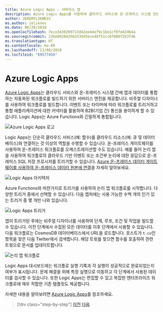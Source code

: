 ```yaml
---
title: Azure Logic Apps - 서버리스 앱
description: Azure Logic Apps를 사용하여 클라우드 서비스와 온-프레미스 시스템 전반에서 앱과 데이터를 통합하는 자동화된 확장성 있는 워크플로를 작성할 수 있습니다.
author: JEREMYLIKNESS
ms.author: jeliknes
ms.date: 06/26/2018
ms.openlocfilehash: 7ece3d30209713d42ee44ef9c1be1cf0fe82464a
ms.sourcegitcommit: 22be09204266253d45ece46f51cc6f080f2b3fd6
ms.translationtype: HT
ms.contentlocale: ko-KR
ms.lasthandoff: 11/08/2019
ms.locfileid: "69577456"
---
```

# <a name="azure-logic-apps"></a>Azure Logic Apps

[Azure Logic Apps](https://docs.microsoft.com/azure/logic-apps)는 클라우드 서비스와 온-프레미스 시스템 간에 앱과 데이터를 통합하는 자동화된 워크플로를 빌드하기 위한 서버리스 엔진을 제공합니다. 비주얼 디자이너를 사용하여 워크플로를 빌드합니다. 이벤트 또는 타이머에 따라 워크플로를 트리거하고 통합 애플리케이션에 대한 커넥터를 활용하여 B2B(기업 간) 통신을 용이하게 할 수 있습니다. Logic Apps는 Azure Functions와 긴밀하게 통합됩니다.

![Azure Logic Apps 로고](./media/logic-apps-logo.png)

Logic Apps는 단순히 클라우드 서비스(예: 함수)를 클라우드 리소스(예: 큐 및 데이터베이스)와 연결하는 것 이상의 역할을 수행할 수 있습니다. 온-프레미스 게이트웨이를 사용하여 온-프레미스 워크플로를 오케스트레이션할 수도 있습니다. 예를 들어 논리 앱을 사용하여 워크플로의 클라우드 기반 이벤트 또는 조건부 논리에 대한 응답으로 온-프레미스 SQL 저장 프로시저를 트리거할 수 있습니다. [Azure 온-프레미스 데이터 게이트웨이를 사용하여 온-프레미스 데이터 원본에 연결](https://docs.microsoft.com/azure/analysis-services/analysis-services-gateway)을 자세히 알아보세요.

![Logic Apps 아키텍처](./media/logic-apps-architecture.png)

Azure Functions와 마찬가지로 트리거를 사용하여 논리 앱 워크플로를 시작합니다. 다양한 트리거 중에서 선택할 수 있습니다. 다음 캡처에는 사용 가능한 수백 개의 인기 있는 트리거 중 몇 개만 나와 있습니다.

![Logic Apps 트리거](./media/logic-app-triggers.png)

앱이 트리거된 후에는 비주얼 디자이너를 사용하여 단계, 루프, 조건 및 작업을 빌드할 수 있습니다. 이전 단계에서 수집된 모든 데이터를 이후 단계에서 사용할 수 있습니다. 다음 워크플로는 CosmosDB 데이터베이스에서 URL을 로드합니다. 호스트가 `t.co`인 항목을 찾은 다음 Twitter에서 검색합니다. 해당 트윗를 찾으면 함수를 호출하여 관련 트윗으로 문서를 업데이트합니다.

![논리 앱 워크플로](./media/logic-app-workflow.png)

Logic Apps 대시보드에는 워크플로 실행 기록과 각 실행이 성공적으로 완료되었는지 여부가 표시됩니다. 문제 해결을 위해 특정 실행으로 이동하고 각 단계에서 사용된 데이터를 검사할 수 있습니다. 또한 Logic Apps는 편집할 수 있고 복잡한 엔터프라이즈 워크플로에 매우 적합한 기존 템플릿도 제공합니다.

자세한 내용을 알아보려면 [Azure Logic Apps](https://docs.microsoft.com/azure/logic-apps)를 참조하세요.

>[!div class="step-by-step"]
>[이전](application-insights.md)
>[다음](event-grid.md)
